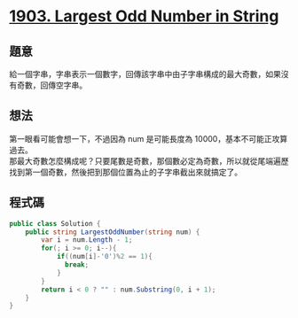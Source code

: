 # [1903. Largest Odd Number in String](https://leetcode.com/problems/largest-odd-number-in-string/?envType=daily-question&envId=2023-12-07)

## 題意

給一個字串，字串表示一個數字，回傳該字串中由子字串構成的最大奇數，如果沒有奇數，回傳空字串。

## 想法

第一眼看可能會想一下，不過因為 num 是可能長度為 10000，基本不可能正攻算過去。  
那最大奇數怎麼構成呢？只要尾數是奇數，那個數必定為奇數，所以就從尾端遍歷找到第一個奇數，然後把到那個位置為止的子字串截出來就搞定了。

## 程式碼

```csharp
public class Solution {
    public string LargestOddNumber(string num) {
        var i = num.Length - 1;
        for(; i >= 0; i--){
            if((num[i]-'0')%2 == 1){
              break;
            }
        }
        return i < 0 ? "" : num.Substring(0, i + 1);
    }
}
```
